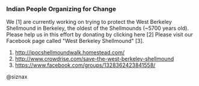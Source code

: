 ### Indian People Organizing for Change

We [1] are currently working on trying to protect the West Berkeley
Shellmound in Berkeley, the oldest of the Shellmounds (~5700 years
old). Please help us in this effort by donating by clicking here [2]
Please visit our Facebook page called "West Berkeley Shellmound" [3].

1. http://ipocshellmoundwalk.homestead.com/
2. http://www.crowdrise.com/save-the-west-berkeley-shellmound
3. https://www.facebook.com/groups/1328362423841558/


@siznax
